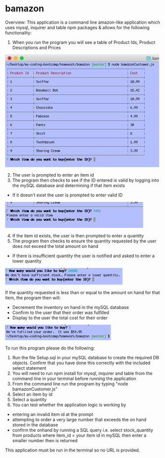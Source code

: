 # bamazon
Overview: This application is a command line amazon-like application which uses mysql, inquirer and table npm packages & allows for the following functionality:

1. When you run the program you will see a table of Product Ids, Product Descriptions and Prices

![ScreenShot](bam1.png)
      
2. The user is prompted to enter an item id
3. The program then checks to see if the ID entered is valid by logging into the mySQL database and determining if that item exists
 - If it doesn't exist the user is prompted to enter valid ID

![ScreenShot](bam2.png)

4. If the item id exists, the user is then prompted to enter a quantity
5. The program then checks to ensure the quantity requested by the user does not exceed the total amount on hand
- If there is insufficient quantity the user is notified and asked to enter a lower quantity

![ScreenShot](bam3.png)

If the quantity requested is less than or equal to the amount on hand for that item,  the program then will:
- Decrement the inventory on hand in the mySQL database
- Confirm to the user that their order was fulfilled
- Display to the user the total cost for their order

![ScreenShot](bam4.png)

To run this program please do the following:
1. Run the file Setup.sql in your mySQL database to create the required DB objects.  Confirm that you have done this correctly with the included select statement
2. You will need to run npm install for mysql, inquirer and table from the command line in your terminal before running the application
3. From the command line run the program by typing "node bamazonCustomer.js"
4. Select an item by id
5. Select a quantity
6. You can test whether the application logic is working by
- entering an invalid item id at the prompt
- attempting to order a very large number that exceeds the on hand stored in the database
- confirm the onhand by running a SQL query i.e. select stock_quantity from products where item_id = your item id in mySQL then enter a smaller number then is returned

This application must be run in the terminal so no URL is provided.

